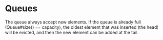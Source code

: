 # Queues
The queue always accept new elements. If the queue is already full (Queue#size() == capacity), the oldest element that was
inserted (the head) will be evicted, and then the new element can be added at the tail.
